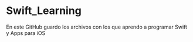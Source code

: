 # Swift_Learning
En este GitHub guardo los archivos con los que aprendo a programar Swift y Apps para iOS

